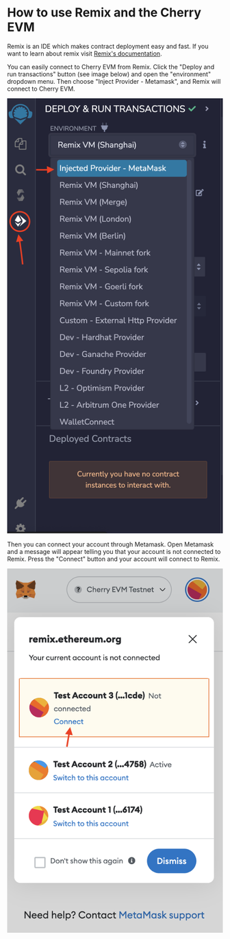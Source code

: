 # How to use Remix and the Cherry EVM

Remix is an IDE which makes contract deployment easy and fast. If you want to learn about remix visit [Remix's documentation](https://remix-ide.readthedocs.io/en/latest/index.html).

You can easily connect to Cherry EVM from Remix. Click the "Deploy and run transactions" button (see image below) and open the "environment" dropdown menu. Then choose "Inject Provider - Metamask", and Remix will connect to Cherry EVM.

![remix image](../.gitbook/assets/remixConnect.png)

Then you can connect your account through Metamask. Open Metamask and a message will appear telling you that your account is not connected to Remix. Press the "Connect" button and your account will connect to Remix.

![remix metamask](../.gitbook/assets/metamaskRemix.png)
